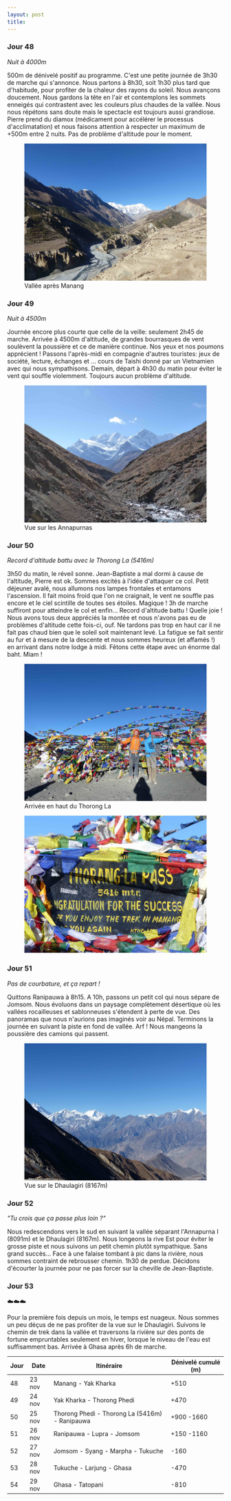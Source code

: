 ```yaml
---
layout: post
title: 
---
```


### Jour 48

*Nuit à 4000m*

500m de dénivelé positif au programme. C'est une petite journée de 3h30 de marche qui s'annonce. Nous partons à 8h30, soit 1h30 plus tard que d'habitude, pour profiter de la chaleur des rayons du soleil. Nous avançons doucement. Nous gardons la tête en l'air et contemplons les sommets enneigés qui contrastent avec les couleurs plus chaudes de la vallée. Nous nous répétons sans doute mais le spectacle est toujours aussi grandiose. Pierre prend du diamox (médicament pour accélérer le processus d'acclimatation) et nous faisons attention à respecter un maximum de +500m entre 2 nuits. Pas de problème d'altitude pour le moment. 


<figure>
   <img src="/media/img/8/asset.jpg" />
   <figcaption>Vallée après Manang</figcaption>
</figure>

### Jour 49

*Nuit à 4500m*

Journée encore plus courte que celle de la veille: seulement 2h45 de marche. Arrivée à 4500m d'altitude, de grandes bourrasques de vent soulèvent la poussière et ce de manière continue. Nos yeux et nos poumons apprécient ! Passons l'après-midi en compagnie d'autres touristes: jeux de société, lecture, échanges et ... cours de Taishi donné par un Vietnamien avec qui nous sympathisons. Demain, départ à 4h30 du matin pour éviter le vent qui souffle violemment. Toujours aucun problème d'altitude. 


<figure>
   <img src="/media/img/8/asset-10.jpg" />
   <figcaption>Vue sur les Annapurnas</figcaption>
</figure>

### Jour 50

*Record d'altitude battu avec le Thorong La (5416m)*

3h50 du matin, le réveil sonne. Jean-Baptiste a mal dormi à cause de l'altitude, Pierre est ok. Sommes excités à l'idée d'attaquer ce col. Petit déjeuner avalé, nous allumons nos lampes frontales et entamons l'ascension. Il fait moins froid que l'on ne craignait, le vent ne souffle pas encore et le ciel scintille de toutes ses étoiles. Magique ! 3h de marche suffiront pour atteindre le col et enfin... Record d'altitude battu ! Quelle joie ! Nous avons tous deux appréciés la montée et nous n'avons pas eu de problèmes d'altitude cette fois-ci, ouf. Ne tardons pas trop en haut car il ne fait pas chaud bien que le soleil soit maintenant levé. La fatigue se fait sentir au fur et à mesure de la descente et nous sommes heureux (et affamés !) en arrivant dans notre lodge à midi. Fêtons cette étape avec un énorme dal baht. Miam !


<figure>
   <img src="/media/img/8/asset-15.jpg" />
   <figcaption>Arrivée en haut du Thorong La</figcaption>
</figure>


<figure>
   <img src="/media/img/8/asset-16.jpg" />
</figure>

### Jour 51

*Pas de courbature, et ça repart !*

Quittons Ranipauwa à 8h15. A 10h, passons un petit col qui nous sépare de Jomsom. Nous évoluons dans un paysage complètement désertique où les vallées rocailleuses et sablonneuses s'étendent à perte de vue. Des panoramas que nous n'aurions pas imaginés voir au Népal. Terminons la journée en suivant la piste en fond de vallée. Arf ! Nous mangeons la poussière des camions qui passent. 


<figure>
   <img src="/media/img/8/asset-20.jpg" />
   <figcaption>Vue sur le Dhaulagiri (8167m)</figcaption>
</figure>

### Jour 52

*"Tu crois que ça passe plus loin ?"*

Nous redescendons vers le sud en suivant la vallée séparant l'Annapurna I (8091m) et le Dhaulagiri (8167m). Nous longeons la rive Est pour éviter le grosse piste et nous suivons un petit chemin plutôt sympathique. Sans grand succès... Face à une falaise tombant à pic dans la rivière, nous sommes contraint de rebrousser chemin. 1h30 de perdue. Décidons d'écourter la journée pour ne pas forcer sur la cheville de Jean-Baptiste.

<!-- Nous nous amusons à regarder les différentes strates de la montagne causées par l'altitude: les forêts de conifères, puis une zone aride ou seul de petits buissons poussent, et enfin des plan de falaises noires surmontés par des sommets enneigés. -->

### Jour 53

☁️☁️☁️

Pour la première fois depuis un mois, le temps est nuageux. Nous sommes un peu déçus de ne pas profiter de la vue sur le Dhaulagiri. Suivons le chemin de trek dans la vallée et traversons la rivière sur des ponts de fortune empruntables seulement en hiver, lorsque le niveau de l'eau est suffisamment bas. Arrivée à Ghasa après 6h de marche. 


Jour | Date | Itinéraire | Dénivelé cumulé (m)
--- | --- | --- | --- 
48 | 23 nov | Manang - Yak Kharka | +510
49 | 24 nov | Yak Kharka - Thorong Phedi | +470
50 | 25 nov | Thorong Phedi - Thorong La (5416m) - Ranipauwa | +900 -1660
51 | 26 nov | Ranipauwa - Lupra - Jomsom | +150 -1160
52 | 27 nov | Jomsom - Syang - Marpha - Tukuche | -160
53 | 28 nov | Tukuche - Larjung - Ghasa | -470
54 | 29 nov | Ghasa - Tatopani | -810

